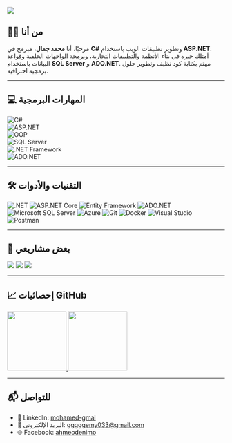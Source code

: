 [![](https://github.com/اسم-مستخدمك/اسم-المستودع/raw/main/mohamed_gamal_banner_static.png)](https://github.com/MohamedGamalDev)

## 👨‍💻 من أنا

مرحبًا، أنا **محمد جمال**، مبرمج في **C#** وتطوير تطبيقات الويب باستخدام **ASP.NET**. أمتلك خبرة في بناء الأنظمة والتطبيقات التجارية، وبرمجة الواجهات الخلفية وقواعد البيانات باستخدام **SQL Server** و **ADO.NET**. مهتم بكتابة كود نظيف وتطوير حلول برمجية احترافية.

---

## 💻 المهارات البرمجية

![C#](https://img.shields.io/badge/-C%23-000?&logo=c-sharp&logoColor=239120)  
![ASP.NET](https://img.shields.io/badge/-ASP.NET-000?&logo=dotnet)  
![OOP](https://img.shields.io/badge/-OOP-000?&logo=code)  
![SQL Server](https://img.shields.io/badge/-SQL%20Server-000?&logo=microsoft-sql-server)  
![.NET Framework](https://img.shields.io/badge/-.NET%20Framework-000?&logo=dotnet)  
![ADO.NET](https://img.shields.io/badge/-ADO.NET-000?&logo=data)

---

## 🛠️ التقنيات والأدوات

![.NET](https://img.shields.io/badge/-.NET-000?&logo=dotnet&logoColor=512BD4)
![ASP.NET Core](https://img.shields.io/badge/-ASP.NET%20Core-000?&logo=dotnet)
![Entity Framework](https://img.shields.io/badge/-Entity%20Framework-000?&logo=Microsoft-SQL-Server)
![ADO.NET](https://img.shields.io/badge/-ADO.NET-000?&logo=data)
![Microsoft SQL Server](https://img.shields.io/badge/-SQL%20Server-000?&logo=microsoft-sql-server)
![Azure](https://img.shields.io/badge/-Azure-000?&logo=Microsoft-Azure&logoColor=0078D4)
![Git](https://img.shields.io/badge/-Git-000?&logo=Git)
![Docker](https://img.shields.io/badge/-Docker-000?&logo=Docker)
![Visual Studio](https://img.shields.io/badge/-Visual%20Studio-000?&logo=visual-studio&logoColor=5C2D91)
![Postman](https://img.shields.io/badge/-Postman-000?&logo=postman)

---

## 📂 بعض مشاريعي

[![](https://img.shields.io/badge/-🔐%20نظام%20تسجيل%20ودخول%20المستخدمين-000)](https://github.com/MohamedGamalDev/UserAuth)
[![](https://img.shields.io/badge/-📊%20لوحة%20تحكم%20للمبيعات%20API-000)](https://github.com/MohamedGamalDev/SalesDashboardAPI)
[![](https://img.shields.io/badge/-🧾%20تطبيق%20إنشاء%20فواتير-000)](https://github.com/MohamedGamalDev/InvoiceApp)

---

## 📈 إحصائيات GitHub

<a href="https://github.com/MohamedGamalDev">
  <img height="137px" src="https://github-readme-stats.vercel.app/api?username=MohamedGamalDev&hide_title=true&hide_border=true&show_icons=true&include_all_commits=true&count_private=true&theme=graywhite" />
  <img height="137px" src="https://github-readme-stats.vercel.app/api/top-langs/?username=MohamedGamalDev&hide_title=true&hide_border=true&layout=compact&theme=graywhite" />
</a>

---

## 📬 للتواصل

- 💼 LinkedIn: [mohamed-gmal](https://www.linkedin.com/in/mohamed-gmal-bba59733b/)
- 📧 البريد الإلكتروني: [gggggemy033@gmail.com](mailto:gggggemy033@gmail.com)
- 🌐 Facebook: [ahmeodenimo](https://www.facebook.com/ahmeodenimo)
